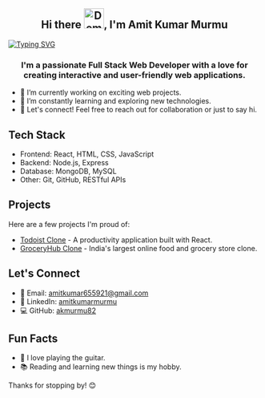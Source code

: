 <h2 align='center'>Hi there <img src="https://media.tenor.com/SNL9_xhZl9oAAAAi/waving-hand-joypixels.gif" alt="Demo" width="40" />, I'm Amit Kumar 
Murmu
</h2>
<!-- <hr> -->
<a href="https://git.io/typing-svg"><img src="https://readme-typing-svg.demolab.com?font=Fira+Code&weight=100&duration=1996&pause=1000&color=613DC1&random=false&width=435&lines=I'm+a+passionate+Full+Stack+Web+Developer+from+Jharkhand" alt="Typing SVG" /></a>

<h3 align='center'>I'm a passionate Full Stack Web Developer with a love for creating interactive and user-friendly web applications.</h3>

- 🚀 I’m currently working on exciting web projects.
- 🌱 I’m constantly learning and exploring new technologies.
- 💬 Let's connect! Feel free to reach out for collaboration or just to say hi.

## Tech Stack

- Frontend: React, HTML, CSS, JavaScript
- Backend: Node.js, Express
- Database: MongoDB, MySQL
- Other: Git, GitHub, RESTful APIs

## Projects

Here are a few projects I'm proud of:

- [Todoist Clone](#) - A productivity application built with React.
- [GroceryHub Clone](#) - India's largest online food and grocery store clone.

## Let's Connect

- 📧 Email: amitkumar655921@gmail.com
- 📱 LinkedIn: [amitkumarmurmu](#)
- 💻 GitHub: [akmurmu82](https://github.com/akmurmu82)

## Fun Facts

- 🎸 I love playing the guitar.
- 📚 Reading and learning new things is my hobby.

Thanks for stopping by! 😊
